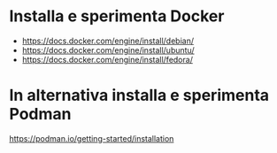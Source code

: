 # Installa e sperimenta Docker
* https://docs.docker.com/engine/install/debian/
* https://docs.docker.com/engine/install/ubuntu/
* https://docs.docker.com/engine/install/fedora/

# In alternativa installa e sperimenta Podman
https://podman.io/getting-started/installation
